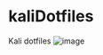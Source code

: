 # kaliDotfiles
Kali dotfiles
![image](https://github.com/CrimzDG/kaliDotfiles/assets/119901423/fdfbd10c-595d-4513-8b44-d73974c28d39)
